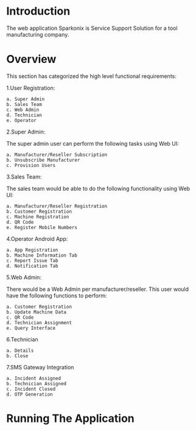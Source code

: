 # Introduction

The web application Sparkonix is Service Support Solution for a tool manufacturing company.

# Overview

This section has categorized the high level functional requirements:

1.User Registration: 

	a. Super Admin
	b. Sales Team
	c. Web Admin
	d. Technician
	e. Operator

2.Super Admin:
 
The super admin user can perform the following tasks using Web UI:

	a. Manufacturer/Reseller Subscription
	b. Unsubscribe Manufacturer
	c. Provision Users

3.Sales Team: 

The sales team would be able to do the following functionality using Web UI:

	a. Manufacturer/Reseller Registration
	b. Customer Registration
	c. Machine Registration
	d. QR Code
	e. Register Mobile Numbers

4.Operator Android App: 
 
	a. App Registration  
	b. Machine Information Tab
	c. Report Issue Tab 
	d. Notification Tab

5.Web Admin: 

There would be a Web Admin per manufacturer/reseller. This user would have the following functions to perform:

	a. Customer Registration
	b. Update Machine Data
	c. QR Code
	d. Technician Assignment
	e. Query Interface

6.Technician

	a. Details
	b. Close

7.SMS Gateway Integration

	a. Incident Assigned
	b. Technician Assigned
	c. Incident Closed
	d. OTP Generation


# Running The Application

 
